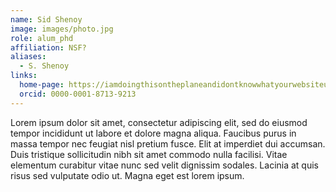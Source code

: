 ```yaml
---
name: Sid Shenoy
image: images/photo.jpg
role: alum_phd
affiliation: NSF?
aliases:
  - S. Shenoy
links:
  home-page: https://iamdoingthisontheplaneandidontknowwhatyourwebsiteurlissorry.com
  orcid: 0000-0001-8713-9213
---
```


Lorem ipsum dolor sit amet, consectetur adipiscing elit, sed do eiusmod tempor incididunt ut labore et dolore magna aliqua.
Faucibus purus in massa tempor nec feugiat nisl pretium fusce.
Elit at imperdiet dui accumsan.
Duis tristique sollicitudin nibh sit amet commodo nulla facilisi.
Vitae elementum curabitur vitae nunc sed velit dignissim sodales.
Lacinia at quis risus sed vulputate odio ut.
Magna eget est lorem ipsum.